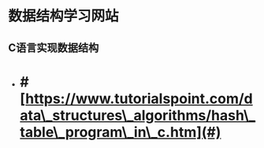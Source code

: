 # 数据结构学习网站

## C语言实现数据结构

* # \#[https://www.tutorialspoint.com/data\_structures\_algorithms/hash\_table\_program\_in\_c.htm](#)



